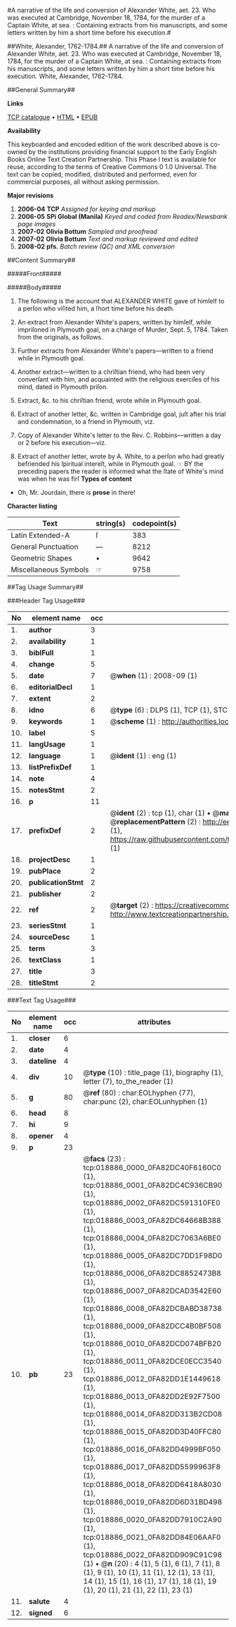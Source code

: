 #A narrative of the life and conversion of Alexander White, aet. 23. Who was executed at Cambridge, November 18, 1784, for the murder of a Captain White, at sea. : Containing extracts from his manuscripts, and some letters written by him a short time before his execution.#

##White, Alexander, 1762-1784.##
A narrative of the life and conversion of Alexander White, aet. 23. Who was executed at Cambridge, November 18, 1784, for the murder of a Captain White, at sea. : Containing extracts from his manuscripts, and some letters written by him a short time before his execution.
White, Alexander, 1762-1784.

##General Summary##

**Links**

[TCP catalogue](http://www.ota.ox.ac.uk/tcp/)  • 
[HTML](http://tei.it.ox.ac.uk/tcp/Texts-HTML/free/N14/N14890.html)  • 
[EPUB](http://tei.it.ox.ac.uk/tcp/Texts-EPUB/free/N14/N14890.epub)

**Availability**

This keyboarded and encoded edition of the
	       work described above is co-owned by the institutions
	       providing financial support to the Early English Books
	       Online Text Creation Partnership. This Phase I text is
	       available for reuse, according to the terms of Creative
	       Commons 0 1.0 Universal. The text can be copied,
	       modified, distributed and performed, even for
	       commercial purposes, all without asking permission.

**Major revisions**

1. __2006-04__ __TCP__ *Assigned for keying and markup*
1. __2006-05__ __SPi Global (Manila)__ *Keyed and coded from Readex/Newsbank page images*
1. __2007-02__ __Olivia Bottum__ *Sampled and proofread*
1. __2007-02__ __Olivia Bottum__ *Text and markup reviewed and edited*
1. __2008-02__ __pfs.__ *Batch review (QC) and XML conversion*

##Content Summary##

#####Front#####

#####Body#####

1. The following is the account that ALEXANDER WHITE gave of himſelf to a perſon who viſited him, a ſhort time before his death.

1. An extract from Alexander White's papers, written by himſelf, while impriſoned in Plymouth goal, on a charge of Murder, Sept. 5, 1784. Taken from the originals, as follows.

1. Further extracts from Alexander White's papers—written to a friend while in Plymouth goal.

1. Another extract—written to a chriſtian friend, who had been very converſant with him, and acquainted with the religious exerciſes of his mind, dated in Plymouth priſon.

1. Extract, &c. to his chriſtian friend, wrote while in Plymouth goal.

1. Extract of another letter, &c. written in Cambridge goal, juſt after his trial and condemnation, to a friend in Plymouth, viz.

1. Copy of Alexander White's letter to the Rev. C. Robbins—written a day or 2 before his execution—viz.

1. Extract of another letter, wrote by A. White, to a perſon who had greatly befriended his ſpiritual intereſt, while in Plymouth goal.
☞ BY the preceding papers the reader is informed what the ſtate of White's mind was when he was firſ
**Types of content**

  * Oh, Mr. Jourdain, there is **prose** in there!

**Character listing**


|Text|string(s)|codepoint(s)|
|---|---|---|
|Latin Extended-A|ſ|383|
|General Punctuation|—|8212|
|Geometric Shapes|▪|9642|
|Miscellaneous Symbols|☞|9758|

##Tag Usage Summary##

###Header Tag Usage###

|No|element name|occ|attributes|
|---|---|---|---|
|1.|__author__|3||
|2.|__availability__|1||
|3.|__biblFull__|1||
|4.|__change__|5||
|5.|__date__|7| @__when__ (1) : 2008-09 (1)|
|6.|__editorialDecl__|1||
|7.|__extent__|2||
|8.|__idno__|6| @__type__ (6) : DLPS (1), TCP (1), STC (1), NOTIS (1), IMAGE-SET (1), EVANS-CITATION (1)|
|9.|__keywords__|1| @__scheme__ (1) : http://authorities.loc.gov/ (1)|
|10.|__label__|5||
|11.|__langUsage__|1||
|12.|__language__|1| @__ident__ (1) : eng (1)|
|13.|__listPrefixDef__|1||
|14.|__note__|4||
|15.|__notesStmt__|2||
|16.|__p__|11||
|17.|__prefixDef__|2| @__ident__ (2) : tcp (1), char (1)  •  @__matchPattern__ (2) : ([0-9\-]+):([0-9IVX]+) (1), (.+) (1)  •  @__replacementPattern__ (2) : http://eebo.chadwyck.com/downloadtiff?vid=$1&page=$2 (1), https://raw.githubusercontent.com/textcreationpartnership/Texts/master/tcpchars.xml#$1 (1)|
|18.|__projectDesc__|1||
|19.|__pubPlace__|2||
|20.|__publicationStmt__|2||
|21.|__publisher__|2||
|22.|__ref__|2| @__target__ (2) : https://creativecommons.org/publicdomain/zero/1.0/ (1), http://www.textcreationpartnership.org/docs/. (1)|
|23.|__seriesStmt__|1||
|24.|__sourceDesc__|1||
|25.|__term__|3||
|26.|__textClass__|1||
|27.|__title__|3||
|28.|__titleStmt__|2||


###Text Tag Usage###

|No|element name|occ|attributes|
|---|---|---|---|
|1.|__closer__|6||
|2.|__date__|4||
|3.|__dateline__|4||
|4.|__div__|10| @__type__ (10) : title_page (1), biography (1), letter (7), to_the_reader (1)|
|5.|__g__|80| @__ref__ (80) : char:EOLhyphen (77), char:punc (2), char:EOLunhyphen (1)|
|6.|__head__|8||
|7.|__hi__|9||
|8.|__opener__|4||
|9.|__p__|23||
|10.|__pb__|23| @__facs__ (23) : tcp:018886_0000_0FA82DC40F6160C0 (1), tcp:018886_0001_0FA82DC4C936CB90 (1), tcp:018886_0002_0FA82DC591310FE0 (1), tcp:018886_0003_0FA82DC64668B388 (1), tcp:018886_0004_0FA82DC7063A6BE0 (1), tcp:018886_0005_0FA82DC7DD1F98D0 (1), tcp:018886_0006_0FA82DC8852473B8 (1), tcp:018886_0007_0FA82DCAD3542E60 (1), tcp:018886_0008_0FA82DCBABD38738 (1), tcp:018886_0009_0FA82DCC4B0BF508 (1), tcp:018886_0010_0FA82DCD074BFB20 (1), tcp:018886_0011_0FA82DCE0ECC3540 (1), tcp:018886_0012_0FA82DD1E1449618 (1), tcp:018886_0013_0FA82DD2E92F7500 (1), tcp:018886_0014_0FA82DD313B2CD08 (1), tcp:018886_0015_0FA82DD3D40FFC80 (1), tcp:018886_0016_0FA82DD4999BF050 (1), tcp:018886_0017_0FA82DD5599963F8 (1), tcp:018886_0018_0FA82DD6418A8030 (1), tcp:018886_0019_0FA82DD6D31BD498 (1), tcp:018886_0020_0FA82DD7910C2A90 (1), tcp:018886_0021_0FA82DD84E06AAF0 (1), tcp:018886_0022_0FA82DD909C91C98 (1)  •  @__n__ (20) : 4 (1), 5 (1), 6 (1), 7 (1), 8 (1), 9 (1), 10 (1), 11 (1), 12 (1), 13 (1), 14 (1), 15 (1), 16 (1), 17 (1), 18 (1), 19 (1), 20 (1), 21 (1), 22 (1), 23 (1)|
|11.|__salute__|4||
|12.|__signed__|6||
